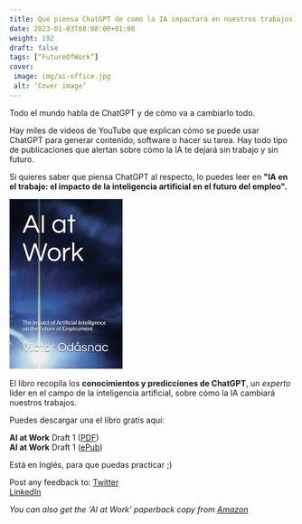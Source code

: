 ```yaml
---
title: Qué piensa ChatGPT de como la IA impactará en nuestros trabajos
date: 2023-01-03T08:08:00+01:00
weight: 192
draft: false
tags: [“FutureOfWork”]
cover:
 image: img/ai-office.jpg
 alt: ‘Cover image’
---
```


Todo el mundo habla de ChatGPT y de cómo va a cambiarlo todo. 

Hay miles de videos de YouTube que explican cómo se puede usar ChatGPT para generar contenido, software o hacer su tarea. Hay todo tipo de publicaciones que alertan sobre cómo la IA te dejará sin trabajo y sin futuro.

Si quieres saber que piensa ChatGPT al respecto, lo puedes leer en **"IA en el trabajo: el impacto de la inteligencia artificial en el futuro del empleo".**

![Cover](/img/ai-at-work-paper.jpg)

El libro recopila los **conocimientos y predicciones de ChatGPT**, un *experto* líder en el campo de la inteligencia artificial, sobre cómo la IA cambiará nuestros trabajos.

Puedes descargar una el libro gratis aquí:

**AI at Work** Draft 1 ([PDF](https://www.odasnac.com/free/AI_at_Work-230103-Draft.pdf))  
**AI at Work** Draft 1 ([ePub](https://www.odasnac.com/free/AI_at_Work-230102-Draft.epub)) 

Está en Inglés, para que puedas practicar ;)

Post any feedback to: 
[Twitter](https://twitter.com/odasnac)   
[LinkedIn](https://www.linkedin.com/in/odasnac/)

*You can also get the 'AI at Work' paperback copy from [Amazon](https://www.amazon.es/dp/B0BRNFPPD7/)*

